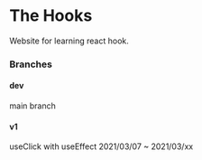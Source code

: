 # The Hooks
Website for learning react hook.

### Branches
#### dev
main branch

#### v1
useClick with useEffect
2021/03/07 ~ 2021/03/xx


